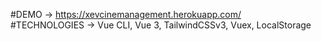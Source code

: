 #DEMO -> https://xevcinemanagement.herokuapp.com/  
#TECHNOLOGIES -> Vue CLI, Vue 3, TailwindCSSv3, Vuex, LocalStorage
